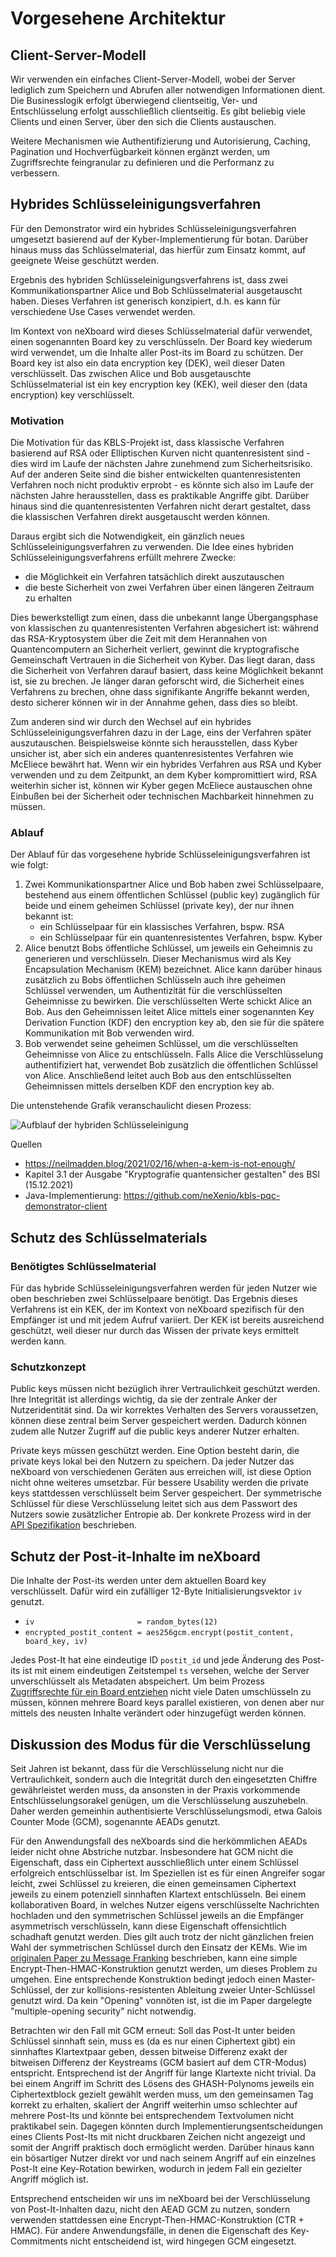 # Vorgesehene Architektur

## Client-Server-Modell

Wir verwenden ein einfaches Client-Server-Modell, wobei der Server lediglich zum Speichern und Abrufen aller notwendigen
Informationen dient. Die Businesslogik erfolgt überwiegend clientseitig, Ver- und Entschlüsselung erfolgt ausschließlich
clientseitig. Es gibt beliebig viele Clients und einen Server, über den sich die Clients austauschen.

Weitere Mechanismen wie Authentifizierung und Autorisierung, Caching, Pagination und Hochverfügbarkeit können ergänzt
werden, um Zugriffsrechte feingranular zu definieren und die Performanz zu verbessern.

## Hybrides Schlüsseleinigungsverfahren

Für den Demonstrator wird ein hybrides Schlüsseleinigungsverfahren umgesetzt basierend auf der Kyber-Implementierung für
botan. Darüber hinaus muss das Schlüsselmaterial, das hierfür zum Einsatz kommt, auf geeignete Weise geschützt werden.

Ergebnis des hybriden Schlüsseleinigungsverfahrens ist, dass zwei Kommunikationspartner Alice und Bob Schlüsselmaterial
ausgetauscht haben. Dieses Verfahren ist generisch konzipiert, d.h. es kann für verschiedene Use Cases verwendet werden.

Im Kontext von neXboard wird dieses Schlüsselmaterial dafür verwendet, einen sogenannten Board key zu verschlüsseln. Der
Board key wiederum wird verwendet, um die Inhalte aller Post-its im Board zu schützen. Der Board key ist also ein data
encryption key (DEK), weil dieser Daten verschlüsselt. Das zwischen Alice und Bob ausgetauschte Schlüsselmaterial ist
ein key encryption key (KEK), weil dieser den (data encryption) key verschlüsselt.

### Motivation

Die Motivation für das KBLS-Projekt ist, dass klassische Verfahren basierend auf RSA oder Elliptischen Kurven nicht
quantenresistent sind - dies wird im Laufe der nächsten Jahre zunehmend zum Sicherheitsrisiko. Auf der anderen Seite
sind die bisher entwickelten quantenresistenten Verfahren noch nicht produktiv erprobt - es könnte sich also im Laufe
der nächsten Jahre herausstellen, dass es praktikable Angriffe gibt. Darüber hinaus sind die quantenresistenten
Verfahren nicht derart gestaltet, dass die klassischen Verfahren direkt ausgetauscht werden können.

Daraus ergibt sich die Notwendigkeit, ein gänzlich neues Schlüsseleinigungsverfahren zu verwenden. Die Idee eines
hybriden Schlüsseleinigungsverfahrens erfüllt mehrere Zwecke:

* die Möglichkeit ein Verfahren tatsächlich direkt auszutauschen
* die beste Sicherheit von zwei Verfahren über einen längeren Zeitraum zu erhalten

Dies bewerkstelligt zum einen, dass die unbekannt lange Übergangsphase von klassischen zu quantenresistenten Verfahren
abgesichert ist: während das RSA-Kryptosystem über die Zeit mit dem Herannahen von Quantencomputern an Sicherheit verliert,
gewinnt die kryptografische Gemeinschaft Vertrauen in die Sicherheit von Kyber. Das liegt daran, dass die Sicherheit von
Verfahren darauf basiert, dass keine Möglichkeit bekannt ist, sie zu brechen. Je länger daran geforscht wird, die Sicherheit
eines Verfahrens zu brechen, ohne dass signifikante Angriffe bekannt werden, desto sicherer können wir in der Annahme gehen,
dass dies so bleibt.

Zum anderen sind wir durch den Wechsel auf ein hybrides Schlüsseleinigungsverfahren dazu in der Lage, eins der Verfahren
später auszutauschen. Beispielsweise könnte sich herausstellen, dass Kyber unsicher ist, aber sich ein anderes
quantenresistentes Verfahren wie McEliece bewährt hat. Wenn wir ein hybrides Verfahren aus RSA und Kyber verwenden und
zu dem Zeitpunkt, an dem Kyber kompromittiert wird, RSA weiterhin sicher ist, können wir Kyber gegen McEliece austauschen
ohne Einbußen bei der Sicherheit oder technischen Machbarkeit hinnehmen zu müssen.

### Ablauf

Der Ablauf für das vorgesehene hybride Schlüsseleinigungsverfahren ist wie folgt:

1. Zwei Kommunikationspartner Alice und Bob haben zwei Schlüsselpaare, bestehend aus einem öffentlichen Schlüssel
   (public key) zugänglich für beide und einem geheimen Schlüssel (private key), der nur ihnen bekannt ist:
   * ein Schlüsselpaar für ein klassisches Verfahren, bspw. RSA
   * ein Schlüsselpaar für ein quantenresistentes Verfahren, bspw. Kyber
2. Alice benutzt Bobs öffentliche Schlüssel, um jeweils ein Geheimnis zu generieren und verschlüsseln. Dieser
   Mechanismus wird als Key Encapsulation Mechanism (KEM) bezeichnet. Alice kann darüber hinaus zusätzlich zu Bobs
   öffentlichen Schlüsseln auch ihre geheimen Schlüssel verwenden, um Authentizität für die verschlüsselten Geheimnisse
   zu bewirken. Die verschlüsselten Werte schickt Alice an Bob. Aus den Geheimnissen leitet Alice mittels einer
   sogenannten Key Derivation Function (KDF) den encryption key ab, den sie für die spätere Kommunikation mit Bob
   verwenden wird.
3. Bob verwendet seine geheimen Schlüssel, um die verschlüsselten Geheimnisse von Alice zu entschlüsseln. Falls Alice
   die Verschlüsselung authentifiziert hat, verwendet Bob zusätzlich die öffentlichen Schlüssel von Alice. Anschließend
   leitet auch Bob aus den entschlüsselten Geheimnissen mittels derselben KDF den encryption key ab.

Die untenstehende Grafik veranschaulicht diesen Prozess:

![Aufblauf der hybriden Schlüsseleinigung](../images/02-hybrid-encryption.png)

Quellen

* <https://neilmadden.blog/2021/02/16/when-a-kem-is-not-enough/>
* Kapitel 3.1 der Ausgabe "Kryptografie quantensicher gestalten" des BSI (15.12.2021)
* Java-Implementierung: <https://github.com/neXenio/kbls-pqc-demonstrator-client>

## Schutz des Schlüsselmaterials

### Benötigtes Schlüsselmaterial

Für das hybride Schlüsseleinigungsverfahren werden für jeden Nutzer wie oben beschrieben zwei Schlüsselpaare benötigt.
Das Ergebnis dieses Verfahrens ist ein KEK, der im Kontext von neXboard spezifisch für den Empfänger ist und mit jedem Aufruf
variiert. Der KEK ist bereits ausreichend geschützt, weil dieser nur durch das Wissen der private keys ermittelt werden kann.

### Schutzkonzept

Public keys müssen nicht bezüglich ihrer Vertraulichkeit geschützt werden. Ihre Integrität ist allerdings wichtig, da sie
der zentrale Anker der Nutzeridentität sind. Da wir korrektes Verhalten des Servers voraussetzen, können diese zentral beim
Server gespeichert werden. Dadurch können zudem alle Nutzer Zugriff auf die public keys anderer Nutzer erhalten.

Private keys müssen geschützt werden. Eine Option besteht darin, die private keys lokal bei den Nutzern zu speichern. Da
jeder Nutzer das neXboard von verschiedenen Geräten aus erreichen will, ist diese Option nicht ohne weiteres umsetzbar. Für
bessere Usability werden die private keys stattdessen verschlüsselt beim Server gespeichert. Der symmetrische Schlüssel
für diese Verschlüsselung leitet sich aus dem Passwort des Nutzers sowie zusätzlicher Entropie ab. Der konkrete Prozess
wird in der [API Spezifikation](03-API-Spezifikation%2BUser-Flows.md#Schlüsselpaare-registrieren) beschrieben.

## Schutz der Post-it-Inhalte im neXboard

Die Inhalte der Post-its werden unter dem aktuellen Board key verschlüsselt. Dafür wird ein zufälliger 12-Byte Initialisierungsvektor
`iv` genutzt.

* `iv                       = random_bytes(12)`
* `encrypted_postit_content = aes256gcm.encrypt(postit_content, board_key, iv)`

Jedes Post-It hat eine eindeutige ID `postit_id` und jede Änderung des Post-its ist mit einem eindeutigen Zeitstempel `ts`
versehen, welche der Server unverschlüsselt als Metadaten abspeichert. Um beim Prozess [Zugriffsrechte für ein Board entziehen](03-API-Spezifikation%2BUser-Flows.md#Zugriffsrechte-für-ein-Board-entziehen)
nicht viele Daten umschlüsseln zu müssen, können mehrere Board keys parallel existieren, von denen aber nur mittels des
neusten Inhalte verändert oder hinzugefügt werden können.

## Diskussion des Modus für die Verschlüsselung

Seit Jahren ist bekannt, dass für die Verschlüsselung nicht nur die Vertraulichkeit, sondern auch die Integrität durch den
eingesetzten Chiffre gewährleistet werden muss, da ansonsten in der Praxis vorkommende Entschlüsselungsorakel genügen, um
die Verschlüsselung auszuhebeln. Daher werden gemeinhin authentisierte Verschlüsselungsmodi, etwa Galois Counter Mode (GCM),
sogenannte AEADs genutzt.

Für den Anwendungsfall des neXboards sind die herkömmlichen AEADs leider nicht ohne Abstriche nutzbar. Insbesondere hat GCM
nicht die Eigenschaft, dass ein Ciphertext ausschließlich unter einem Schlüssel erfolgreich entschlüsselbar ist. Im Speziellen
ist es für einen Angreifer sogar leicht, zwei Schlüssel zu kreieren, die einen gemeinsamen Ciphertext jeweils zu einem potenziell
sinnhaften Klartext entschlüsseln. Bei einem kollaborativen Board, in welches Nutzer eigens verschlüsselte Nachrichten hochladen
und den symmetrischen Schlüssel jeweils an die Empfänger asymmetrisch verschlüsseln, kann diese Eigenschaft offensichtlich
schadhaft genutzt werden. Dies gilt auch trotz der nicht gänzlichen freien Wahl der symmetrischen Schlüssel durch den Einsatz
der KEMs. Wie im [originalen Paper zu Message Franking](https://eprint.iacr.org/2017/664.pdf) beschrieben, kann eine simple
Encrypt-Then-HMAC-Konstruktion genutzt werden, um dieses Problem zu umgehen. Eine entsprechende Konstruktion bedingt jedoch
einen Master-Schlüssel, der zur kollisions-resistenten Ableitung zweier Unter-Schlüssel genutzt wird. Da kein "Opening"
vonnöten ist, ist die im Paper dargelegte "multiple-opening security" nicht notwendig.

Betrachten wir den Fall mit GCM erneut: Soll das Post-It unter beiden Schlüssel sinnhaft sein, muss es (da es nur einen Ciphertext
gibt) ein sinnhaftes Klartextpaar geben, dessen bitweise Differenz exakt der bitweisen Differenz der Keystreams (GCM basiert
auf dem CTR-Modus) entspricht. Entsprechend ist der Angriff für lange Klartexte nicht trivial. Da bei einem Angriff im Schritt
des Lösens des GHASH-Polynoms jeweils ein Ciphertextblock gezielt gewählt werden muss, um den gemeinsamen Tag korrekt zu
erhalten, skaliert der Angriff weiterhin umso schlechter auf mehrere Post-Its und könnte bei entsprechendem Textvolumen nicht
praktikabel sein. Dagegen könnten durch Implementierungsentscheidungen eines Clients Post-Its mit nicht druckbaren Zeichen
nicht angezeigt und somit der Angriff praktisch doch ermöglicht werden. Darüber hinaus kann ein bösartiger Nutzer direkt vor
und nach seinem Angriff auf ein einzelnes Post-It eine Key-Rotation bewirken, wodurch in jedem Fall ein gezielter Angriff
möglich ist.

Entsprechend entscheiden wir uns im neXboard bei der Verschlüsselung von Post-It-Inhalten dazu, nicht den AEAD GCM zu nutzen,
sondern verwenden stattdessen eine Encrypt-Then-HMAC-Konstruktion (CTR + HMAC). Für andere Anwendungsfälle, in denen die
Eigenschaft des Key-Commitments nicht entscheidend ist, wird hingegen GCM eingesetzt.
